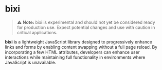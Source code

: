 # bixi

> ⚠️ **Note:** bixi is experimental and should not yet be considered ready for production use. Expect potential changes and use with caution in critical applications.

**bixi** is a lightweight JavaScript library designed to progressively enhance links and forms by enabling content swapping without a full page reload. By incorporating a few HTML attributes, developers can enhance user interactions while maintaining full functionality in environments where JavaScript is unavailable.